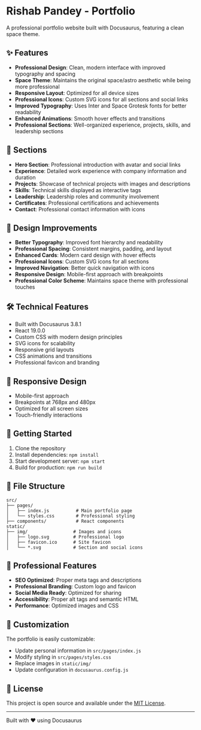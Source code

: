 # Rishab Pandey - Portfolio

A professional portfolio website built with Docusaurus, featuring a clean space theme.

## ✨ Features

- **Professional Design**: Clean, modern interface with improved typography and spacing
- **Space Theme**: Maintains the original space/astro aesthetic while being more professional
- **Responsive Layout**: Optimized for all device sizes
- **Professional Icons**: Custom SVG icons for all sections and social links
- **Improved Typography**: Uses Inter and Space Grotesk fonts for better readability
- **Enhanced Animations**: Smooth hover effects and transitions
- **Professional Sections**: Well-organized experience, projects, skills, and leadership sections

## 🚀 Sections

- **Hero Section**: Professional introduction with avatar and social links
- **Experience**: Detailed work experience with company information and duration
- **Projects**: Showcase of technical projects with images and descriptions
- **Skills**: Technical skills displayed as interactive tags
- **Leadership**: Leadership roles and community involvement
- **Certificates**: Professional certifications and achievements
- **Contact**: Professional contact information with icons

## 🎨 Design Improvements

- **Better Typography**: Improved font hierarchy and readability
- **Professional Spacing**: Consistent margins, padding, and layout
- **Enhanced Cards**: Modern card design with hover effects
- **Professional Icons**: Custom SVG icons for all sections
- **Improved Navigation**: Better quick navigation with icons
- **Responsive Design**: Mobile-first approach with breakpoints
- **Professional Color Scheme**: Maintains space theme with professional touches

## 🛠️ Technical Features

- Built with Docusaurus 3.8.1
- React 19.0.0
- Custom CSS with modern design principles
- SVG icons for scalability
- Responsive grid layouts
- CSS animations and transitions
- Professional favicon and branding

## 📱 Responsive Design

- Mobile-first approach
- Breakpoints at 768px and 480px
- Optimized for all screen sizes
- Touch-friendly interactions

## 🚀 Getting Started

1. Clone the repository
2. Install dependencies: `npm install`
3. Start development server: `npm start`
4. Build for production: `npm run build`

## 📁 File Structure

```
src/
├── pages/
│   ├── index.js          # Main portfolio page
│   └── styles.css        # Professional styling
├── components/           # React components
static/
├── img/                 # Images and icons
│   ├── logo.svg         # Professional logo
│   ├── favicon.ico      # Site favicon
│   └── *.svg            # Section and social icons
```

## 🎯 Professional Features

- **SEO Optimized**: Proper meta tags and descriptions
- **Professional Branding**: Custom logo and favicon
- **Social Media Ready**: Optimized for sharing
- **Accessibility**: Proper alt tags and semantic HTML
- **Performance**: Optimized images and CSS

## 🔧 Customization

The portfolio is easily customizable:
- Update personal information in `src/pages/index.js`
- Modify styling in `src/pages/styles.css`
- Replace images in `static/img/`
- Update configuration in `docusaurus.config.js`

## 📄 License

This project is open source and available under the [MIT License](LICENSE).

---

Built with ❤️ using Docusaurus
